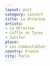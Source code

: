 ```yaml
---
layout: post
category: concert
title: La Otracina
artists: 
- La Otracina
- Coffin on Tyres
- Jucifer
place: 
- Les Combustibles
country: France
city: Paris
---
```


